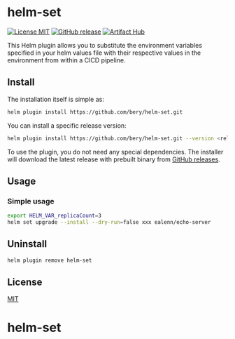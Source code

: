 # helm-set
[![License MIT](https://img.shields.io/badge/license-MIT-blue.svg?style=flat)](LICENSE)
[![GitHub release](https://img.shields.io/github/v/release/bery/helm-set.svg)](https://github.com/bery/helm-set/releases)
[![Artifact Hub](https://img.shields.io/endpoint?url=https://artifacthub.io/badge/repository/helm-helm-set)](https://artifacthub.io/packages/search?repo=helm-helm-set)

This Helm plugin allows you to substitute the environment variables specified in your helm values file with their respective values in the environment from within a CICD pipeline.

## Install

The installation itself is simple as:

```bash
helm plugin install https://github.com/bery/helm-set.git
```
You can install a specific release version:
```bash
helm plugin install https://github.com/bery/helm-set.git --version <release version>
```

To use the plugin, you do not need any special dependencies. The installer will download the latest release with prebuilt binary from [GitHub releases](https://github.com/bery/helm-set/releases).

## Usage

### Simple usage
```bash
export HELM_VAR_replicaCount=3
helm set upgrade --install --dry-run=false xxx ealenn/echo-server
```
## Uninstall
```bash
helm plugin remove helm-set
```

## License

[MIT](LICENSE)
# helm-set
